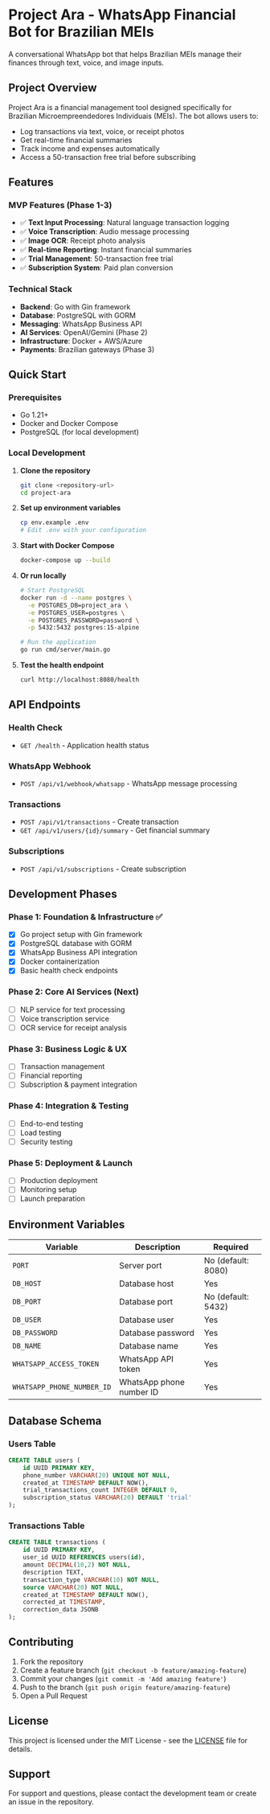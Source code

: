 # Project Ara - WhatsApp Financial Bot for Brazilian MEIs

A conversational WhatsApp bot that helps Brazilian MEIs manage their finances through text, voice, and image inputs.

## Project Overview

Project Ara is a financial management tool designed specifically for Brazilian Microempreendedores Individuais (MEIs). The bot allows users to:

- Log transactions via text, voice, or receipt photos
- Get real-time financial summaries
- Track income and expenses automatically
- Access a 50-transaction free trial before subscribing

## Features

### MVP Features (Phase 1-3)
- ✅ **Text Input Processing**: Natural language transaction logging
- ✅ **Voice Transcription**: Audio message processing
- ✅ **Image OCR**: Receipt photo analysis
- ✅ **Real-time Reporting**: Instant financial summaries
- ✅ **Trial Management**: 50-transaction free trial
- ✅ **Subscription System**: Paid plan conversion

### Technical Stack
- **Backend**: Go with Gin framework
- **Database**: PostgreSQL with GORM
- **Messaging**: WhatsApp Business API
- **AI Services**: OpenAI/Gemini (Phase 2)
- **Infrastructure**: Docker + AWS/Azure
- **Payments**: Brazilian gateways (Phase 3)

## Quick Start

### Prerequisites
- Go 1.21+
- Docker and Docker Compose
- PostgreSQL (for local development)

### Local Development

1. **Clone the repository**
   ```bash
   git clone <repository-url>
   cd project-ara
   ```

2. **Set up environment variables**
   ```bash
   cp env.example .env
   # Edit .env with your configuration
   ```

3. **Start with Docker Compose**
   ```bash
   docker-compose up --build
   ```

4. **Or run locally**
   ```bash
   # Start PostgreSQL
   docker run -d --name postgres \
     -e POSTGRES_DB=project_ara \
     -e POSTGRES_USER=postgres \
     -e POSTGRES_PASSWORD=password \
     -p 5432:5432 postgres:15-alpine

   # Run the application
   go run cmd/server/main.go
   ```

5. **Test the health endpoint**
   ```bash
   curl http://localhost:8080/health
   ```

## API Endpoints

### Health Check
- `GET /health` - Application health status

### WhatsApp Webhook
- `POST /api/v1/webhook/whatsapp` - WhatsApp message processing

### Transactions
- `POST /api/v1/transactions` - Create transaction
- `GET /api/v1/users/{id}/summary` - Get financial summary

### Subscriptions
- `POST /api/v1/subscriptions` - Create subscription

## Development Phases

### Phase 1: Foundation & Infrastructure ✅
- [x] Go project setup with Gin framework
- [x] PostgreSQL database with GORM
- [x] WhatsApp Business API integration
- [x] Docker containerization
- [x] Basic health check endpoints

### Phase 2: Core AI Services (Next)
- [ ] NLP service for text processing
- [ ] Voice transcription service
- [ ] OCR service for receipt analysis

### Phase 3: Business Logic & UX
- [ ] Transaction management
- [ ] Financial reporting
- [ ] Subscription & payment integration

### Phase 4: Integration & Testing
- [ ] End-to-end testing
- [ ] Load testing
- [ ] Security testing

### Phase 5: Deployment & Launch
- [ ] Production deployment
- [ ] Monitoring setup
- [ ] Launch preparation

## Environment Variables

| Variable | Description | Required |
|----------|-------------|----------|
| `PORT` | Server port | No (default: 8080) |
| `DB_HOST` | Database host | Yes |
| `DB_PORT` | Database port | No (default: 5432) |
| `DB_USER` | Database user | Yes |
| `DB_PASSWORD` | Database password | Yes |
| `DB_NAME` | Database name | Yes |
| `WHATSAPP_ACCESS_TOKEN` | WhatsApp API token | Yes |
| `WHATSAPP_PHONE_NUMBER_ID` | WhatsApp phone number ID | Yes |

## Database Schema

### Users Table
```sql
CREATE TABLE users (
    id UUID PRIMARY KEY,
    phone_number VARCHAR(20) UNIQUE NOT NULL,
    created_at TIMESTAMP DEFAULT NOW(),
    trial_transactions_count INTEGER DEFAULT 0,
    subscription_status VARCHAR(20) DEFAULT 'trial'
);
```

### Transactions Table
```sql
CREATE TABLE transactions (
    id UUID PRIMARY KEY,
    user_id UUID REFERENCES users(id),
    amount DECIMAL(10,2) NOT NULL,
    description TEXT,
    transaction_type VARCHAR(10) NOT NULL,
    source VARCHAR(20) NOT NULL,
    created_at TIMESTAMP DEFAULT NOW(),
    corrected_at TIMESTAMP,
    correction_data JSONB
);
```

## Contributing

1. Fork the repository
2. Create a feature branch (`git checkout -b feature/amazing-feature`)
3. Commit your changes (`git commit -m 'Add amazing feature'`)
4. Push to the branch (`git push origin feature/amazing-feature`)
5. Open a Pull Request

## License

This project is licensed under the MIT License - see the [LICENSE](LICENSE) file for details.

## Support

For support and questions, please contact the development team or create an issue in the repository. 